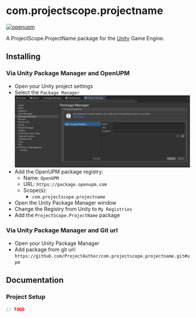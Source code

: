 # com.projectscope.projectname

[![openupm](https://img.shields.io/npm/v/com.projectscope.projectname?label=openupm&registry_uri=https://package.openupm.com)](https://openupm.com/packages/com.projectscope.projectname/)

A ProjectScope.ProjectName package for the [Unity](https://unity.com/) Game Engine.

## Installing

### Via Unity Package Manager and OpenUPM

- Open your Unity project settings
- Select the `Package Manager`
![scoped-registries](images/package-manager-scopes.png)
- Add the OpenUPM package registry:
  - Name: `OpenUPM`
  - URL: `https://package.openupm.com`
  - Scope(s):
    - `com.projectscope.projectname`
- Open the Unity Package Manager window
- Change the Registry from Unity to `My Registries`
- Add the `ProjectScope.ProjectName` package

### Via Unity Package Manager and Git url

- Open your Unity Package Manager
- Add package from git url: `https://github.com/ProjectAuthor/com.projectscope.projectname.git#upm`

## Documentation

### Project Setup

```csharp
// TODO
```
